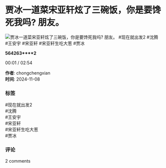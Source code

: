 # 贾冰一道菜宋亚轩炫了三碗饭，你是要馋死我吗? 朋友。

![贾冰一道菜宋亚轩炫了三碗饭，你是要馋死我吗? 朋友。 #现在就出发2 #沈腾 #王安宇 #宋亚轩  #宋亚轩生吃大葱 #贾冰](https://p16-sign-sg.tiktokcdn.com/obj/tos-alisg-p-0037/oELIQQemTGAWe1bTrfLvGWcDRJlAIFTtQoeNbI?lk3s=81f88b70&x-expires=1739239200&x-signature=Hrs7nZdEEISyh%2BIYy6uqcHDV99I%3D&shp=81f88b70&shcp=-)

**564****2****63****2**

00:01 / 02:54

**作者**: chongchengxian  
**时间**: 2024-11-08

### 标签
#现在就出发2  
#沈腾  
#王安宇  
#宋亚轩  
#宋亚轩生吃大葱  
#贾冰  

### 评论
2 comments